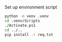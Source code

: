 Set up environment script
```bash 
python -m venv .venv
cd .venv/Scripts
./Activate.ps1
cd ../..
pip install -r req.txt
```

